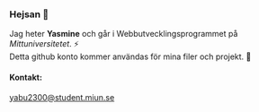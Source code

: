 ### Hejsan 👋

Jag heter **Yasmine** och går i Webbutvecklingsprogrammet på _Mittuniversitetet_. ⚡    
Detta github konto kommer användas för mina filer och projekt. 🌱

#### Kontakt:  
[yabu2300@student.miun.se](mailto:yabu2300@student.miun.se)
